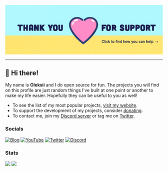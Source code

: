 <p align="center">
  <a href="https://tyrrrz.me/ukraine">
    <img src="ukraine.png">
  </a>
</p>

---

## 👋 Hi there!

My name is **Oleksii** and I do open source for fun.
The projects you will find on this profile are just random things I've built at one point or another to make my life easier.
Hopefully they can be useful to you as well!

- To see the list of my most popular projects, [visit my website](https://tyrrrz.me/projects).
- To support the development of my projects, consider [donating](https://tyrrrz.me/donate).
- To contact me, join my [Discord server](https://discord.gg/2SUWKFnHSm) or tag me on [Twitter](https://twitter.com/Tyrrrz).

### Socials

[![Blog](https://img.shields.io/badge/blog-FFA500?style=for-the-badge&logo=rss&logoColor=white)](https://tyrrrz.me/blog)
[![YouTube](https://img.shields.io/badge/youtube-FF0000?style=for-the-badge&logo=youtube&logoColor=white)](https://youtube.com/@Tyrrrz)
[![Twitter](https://img.shields.io/badge/twitter-1DA1F2?style=for-the-badge&logo=twitter&logoColor=white)](https://twitter.com/Tyrrrz)
[![Discord](https://img.shields.io/badge/discord-5865F2?style=for-the-badge&logo=discord&logoColor=white)](https://discord.gg/2SUWKFnHSm)

### Stats

<div>
  <img height="135px" src="https://github-readme-stats.vercel.app/api?username=tyrrrz&theme=nord&show_icons=true&hide_title=true&hide_border=true&hide_rank=true&include_all_commits=true&count_private=true&line_height=21">
  <img height="135px" src="https://github-readme-stats.vercel.app/api/top-langs/?username=tyrrrz&theme=nord&&hide_title=true&hide_border=true&layout=compact&langs_count=8">
</div>
